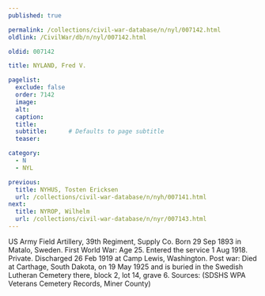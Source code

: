 ```yaml
---
published: true

permalink: /collections/civil-war-database/n/nyl/007142.html
oldlink: /CivilWar/db/n/nyl/007142.html

oldid: 007142

title: NYLAND, Fred V.

pagelist:
  exclude: false
  order: 7142
  image: 
  alt:
  caption:
  title:
  subtitle:      # Defaults to page subtitle
  teaser:

category: 
  - N 
  - NYL

previous:
  title: NYHUS, Tosten Ericksen
  url: /collections/civil-war-database/n/nyh/007141.html  
next:
  title: NYROP, Wilhelm
  url: /collections/civil-war-database/n/nyr/007143.html   
---
```

US Army Field Artillery, 39th Regiment, Supply Co. Born 29 Sep 1893 in Matalo, Sweden. First World War: Age 25. Entered the service 1 Aug 1918. Private. Discharged 26 Feb 1919 at Camp Lewis, Washington. Post war: Died at Carthage, South Dakota, on 19 May 1925 and is buried in the Swedish Lutheran Cemetery there, block 2, lot 14, grave 6. Sources: (SDSHS WPA Veterans Cemetery Records, Miner County)